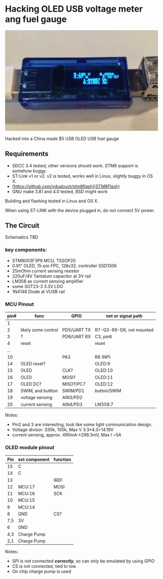 # Hacking OLED USB voltage meter ang fuel gauge

![](./hardware/IMG_3884.JPG)

Hacked into a China made $5 USB OLED USB fuel gauge

## Requirements

* SDCC 3.4 tested, other versions should work. STM8 support is somehow buggy.
* ST-Link v1 or v2. v2 is tested, works well in Linux, slightly buggy in OS X.
* [https://github.com/vdudouyt/stm8flash](STM8Flash) 
* GNU make 3.81 and 4.0 tested, BSD might work

Building and flashing tested in Linux and OS X.

When using ST-LINK with the device plugged in, do not connect 5V power.

## The Circuit

Schematics TBD

### key components:

* STM8003F3P6 MCU, TSSOP20
* 0.91" OLED, 15-pin FPC, 128x32, controller SSD1306
* 25mOhm current sensing resistor
* 220uF/4V Tantalum capacitor at 3V rail
* LM358 as current sensing amplifier
* some SOT23-3 3.3V LDO
* 1N4148 Diode at VUSB rail

### MCU Pinout

|pin#| func | GPIO|net or signal path |
|---|---|----|---|
| 1 | | | |
| 2 | likely some control | PD5/UART TX |R7-Q3-R9-D6, not mounted|
| 3 | ? |PD6/UART RX| C3, pin8 |
| 4 | reset || reset |
| ... |||
| 10| |PA3| R8 (NP)|
| 14| OLED reset? || OLED:9|
| 15| OLED | CLK? | OLED:10|
| 16| OLED | MOSI? | OLED:11 |
| 17| OLED DC?| MISO?/PC7| OLED:12|
| 18| SWIM, and buttton |SWIM/PD1| button/SWIM|
| 19| voltage sensing |AIN3/PD2| |
| 20| current sensing |AIN4/PD3| LM358:7 |

Notes:

* Pin2 and 3 are interesting, look like some light communication design.
* Voltage divisor: 330k, 100k, Max V 3.3*4.3=14.19V
* current sensing, approx. 490mA->299.3mV, Max I ~5A 

### OLED module pinout

|Pin|ext component|function|
|---|---|---|
|15 |C| |
|14 |C| |
|13 ||IREF|
|12|MCU:17|MOSI|
|11|MCU:16|SCK|
|10|MCU:15| |
|9|MCU:14| |
|8 |GND| CS?|
|7,5| 3V| |
|6|GND| |
|4,3| Charge Pump| |
|2,1| Charge Pump| |

Notes:

* SPI is not connected ***correctly***, so can only be emulated by using GPIO
* CS is not connected, tied to low.
* On chip charge pump is used
